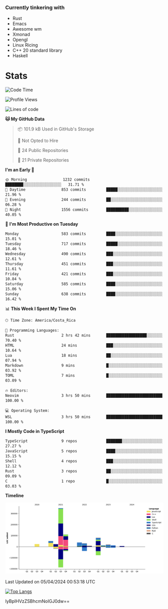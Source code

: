 ### Currently tinkering with
 - Rust
 - Emacs
 - Awesome wm
 - Xmonad
 - Opengl
 - Linux Ricing
 - C++ 20 standard library
 - Haskell

# Stats
<!--START_SECTION:waka-->
![Code Time](http://img.shields.io/badge/Code%20Time-859%20hrs%2051%20mins-blue)

![Profile Views](http://img.shields.io/badge/Profile%20Views-0-blue)

![Lines of code](https://img.shields.io/badge/From%20Hello%20World%20I%27ve%20Written-755.1%20thousand%20lines%20of%20code-blue)

**🐱 My GitHub Data** 

> 📦 101.9 kB Used in GitHub's Storage 
 > 
> 🚫 Not Opted to Hire
 > 
> 📜 24 Public Repositories 
 > 
> 🔑 21 Private Repositories 
 > 
**I'm an Early 🐤** 

```text
🌞 Morning                1232 commits        ████████░░░░░░░░░░░░░░░░░   31.71 % 
🌆 Daytime                853 commits         █████░░░░░░░░░░░░░░░░░░░░   21.96 % 
🌃 Evening                244 commits         ██░░░░░░░░░░░░░░░░░░░░░░░   06.28 % 
🌙 Night                  1556 commits        ██████████░░░░░░░░░░░░░░░   40.05 % 
```
📅 **I'm Most Productive on Tuesday** 

```text
Monday                   583 commits         ████░░░░░░░░░░░░░░░░░░░░░   15.01 % 
Tuesday                  717 commits         █████░░░░░░░░░░░░░░░░░░░░   18.46 % 
Wednesday                490 commits         ███░░░░░░░░░░░░░░░░░░░░░░   12.61 % 
Thursday                 451 commits         ███░░░░░░░░░░░░░░░░░░░░░░   11.61 % 
Friday                   421 commits         ███░░░░░░░░░░░░░░░░░░░░░░   10.84 % 
Saturday                 585 commits         ████░░░░░░░░░░░░░░░░░░░░░   15.06 % 
Sunday                   638 commits         ████░░░░░░░░░░░░░░░░░░░░░   16.42 % 
```


📊 **This Week I Spent My Time On** 

```text
🕑︎ Time Zone: America/Costa_Rica

💬 Programming Languages: 
Rust                     2 hrs 42 mins       ██████████████████░░░░░░░   70.40 % 
HTML                     24 mins             ███░░░░░░░░░░░░░░░░░░░░░░   10.64 % 
Lua                      18 mins             ██░░░░░░░░░░░░░░░░░░░░░░░   07.94 % 
Markdown                 9 mins              █░░░░░░░░░░░░░░░░░░░░░░░░   03.92 % 
TOML                     7 mins              █░░░░░░░░░░░░░░░░░░░░░░░░   03.09 % 

🔥 Editors: 
Neovim                   3 hrs 50 mins       █████████████████████████   100.00 % 

💻 Operating System: 
WSL                      3 hrs 50 mins       █████████████████████████   100.00 % 
```

**I Mostly Code in TypeScript** 

```text
TypeScript               9 repos             ███████░░░░░░░░░░░░░░░░░░   27.27 % 
JavaScript               5 repos             ████░░░░░░░░░░░░░░░░░░░░░   15.15 % 
Shell                    4 repos             ███░░░░░░░░░░░░░░░░░░░░░░   12.12 % 
Rust                     3 repos             ██░░░░░░░░░░░░░░░░░░░░░░░   09.09 % 
C                        1 repo              █░░░░░░░░░░░░░░░░░░░░░░░░   03.03 % 
```



**Timeline**

![Lines of Code chart](https://raw.githubusercontent.com/PandeCode/PandeCode/main/assets/bar_graph.png)


 Last Updated on 05/04/2024 00:53:18 UTC
<!--END_SECTION:waka-->
<!-- 
[![PandeCode's GitHub stats](https://github-readme-stats.vercel.app/api?username=PandeCode&theme=dracula&hide_border=true&show_icons=true)](https://github.com/anuraghazra/github-readme-stats)
-->
[![Top Langs](https://github-readme-stats.vercel.app/api/top-langs/?username=PandeCode&layout=compact&theme=dracula&hide_border=true)](https://github.com/anuraghazra/github-readme-stats)

IyBpIHVzZSBhcmNoIGJ0dw==
